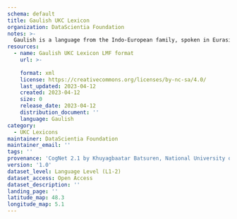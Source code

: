 ```yaml
---
schema: default
title: Gaulish UKC Lexicon
organization: DataScientia Foundation
notes: >-
  Gaulish is a language from the Indo-European family, spoken in Eurasia. The UKC Lexicon of Gaulish is represented as a lexico-semantic network. It consists of words, word senses, synsets, as well as sense-level and synset-level relationships.
resources:
  - name: Gaulish UKC Lexicon LMF format
    url: >-
      
    format: xml
    license: https://creativecommons.org/licenses/by-nc-sa/4.0/
    last_updated: 2023-04-12
    created: 2023-04-12
    size: 0
    release_date: 2023-04-12
    distribution_document: ''
    language: Gaulish
category:
  - UKC Lexicons
maintainer: DataScientia Foundation
maintainer_email: ''
tags: ''
provenance: 'CogNet 2.1 by Khuyagbaatar Batsuren, National University of Mongolia (http://cognet.ukc.disi.unitn.it); Princeton WordNet 2.1 by Princeton University (https://wordnet.princeton.edu)'
version: '1.0'
dataset_level: Language Level (L1-2)
dataset_access: Open Access
dataset_description: ''
landing_page: ''
latitude_map: 48.3
longitude_map: 5.1
---
```

